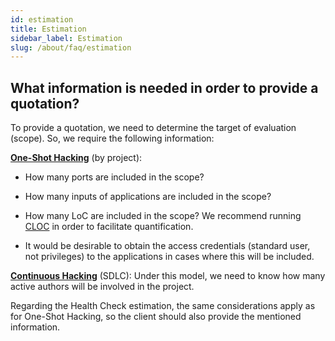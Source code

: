 ```yaml
---
id: estimation
title: Estimation
sidebar_label: Estimation
slug: /about/faq/estimation
---
```


## What information is needed in order to provide a quotation?

To provide a quotation,
we need to determine the target of evaluation (scope).
So,
we require the following information:

[**One-Shot Hacking**](https://fluidattacks.com/services/one-shot-hacking/)
  (by project):

- How many ports are included in the scope?

- How many inputs of applications
  are included in the scope?

- How many LoC are included in the scope?
  We recommend running
  [CLOC](https://github.com/AlDanial/cloc)
  in order to facilitate quantification.

- It would be desirable to obtain the access credentials
  (standard user, not privileges)
  to the applications
  in cases where this will be included.

[**Continuous Hacking**](https://fluidattacks.com/services/continuous-hacking/)
  (SDLC):
  Under this model,
  we need to know how many active authors
  will be involved in the project.

Regarding the Health Check estimation,
the same considerations apply as for One-Shot Hacking,
so the client should also provide the mentioned information.
